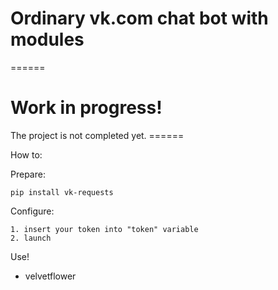# Ordinary vk.com chat bot with modules

======
<h1>Work in progress!</h1>
The project is not completed yet.
======


How to:

Prepare:

	pip install vk-requests
	
Configure:

	1. insert your token into "token" variable
	2. launch

Use!

- velvetflower